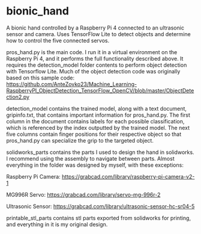 # bionic_hand
A bionic hand controlled by a Raspberry Pi 4 connected to an ultrasonic sensor and camera. Uses TensorFlow Lite to detect objects and determine how to control the five connected servos.


pros_hand.py is the main code. I run it in a virtual environment on the Raspberry Pi 4, and it performs the full functionality described above. It requires the detection_model folder contents to perform object detection with Tensorflow Lite. Much of the object detection code was originally based on this sample code:
https://github.com/AnteZovko23/Machine_Learning-RaspberryPI_ObjectDetection_TensorFlow_OpenCV/blob/master/ObjectDetection2.py


detection_model contains the trained model, along with a text document, gripinfo.txt, that contains important information for pros_hand.py. The first column in the document contains labels for each possible classification, which is referenced by the index outputted by the trained model. The next five columns contain finger positions for their respective object so that pros_hand.py can specialize the grip to the targeted object.


solidworks_parts contains the parts I used to design the hand in solidworks. I recommend using the assembly to navigate between parts. Almost everything in the folder was designed by myself, with these exceptions:

Raspberry Pi Camera: https://grabcad.com/library/raspberry-pi-camera-v2-1

MG996R Servo: https://grabcad.com/library/servo-mg-996r-2

Ultrasonic Sensor: https://grabcad.com/library/ultrasonic-sensor-hc-sr04-5


printable_stl_parts contains stl parts exported from solidworks for printing, and everything in it is my original design.
